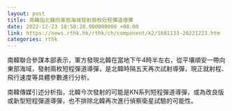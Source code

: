 ```yaml
---
layout: post
title: 南韓指北韓向東部海域發射兩枚短程彈道導彈
date: 2022-12-23 18:50:28.000000000 +08:00
link: https://news.rthk.hk/rthk/ch/component/k2/1681133-20221223.htm
categories: rthk
---
```


南韓聯合參謀本部表示，軍方發現北韓在當地下午4時半左右，從平壤順安一帶向東部海域，發射兩枚短程彈道導彈，是北韓時隔五天再次試射導彈，現正就射程、飛行速度等具體參數進行分析。

南韓傳媒引述分析指，北韓今次發射的可能是KN系列短程彈道導彈，或為改良版或新型短程彈道導彈，也不排除北韓再次進行偵察衛星試驗的可能性。

